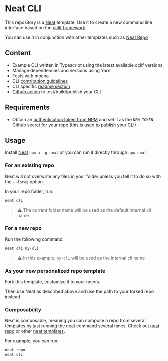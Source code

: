 # Neat CLI

This repository is a [Neat](https://github.com/olivr-com/neat) template. Use it to create a new command line interface based on the [oclif framework](https://oclif.io/).

You can use it in conjunction with other templates such as [Neat Repo](https://github.com/olivr-templates/neat-repo)

## Content

- Example CLI written in Typescript using the latest available oclif versions
- Manage dependencies and versions using Yarn
- Tests with mocha
- CLI [contribution guidelines](inject/contribute.md)
- CLI specific [readme section](inject/installation.md)
- [Github action](actions/cli.yml) to test/build/publish your CLI

## Requirements

- Obtain an [authentication token from NPM](https://docs.npmjs.com/creating-and-viewing-authentication-tokens) and set it as the `NPM_TOKEN` Github secret for your repo (this is used to publish your CLI)

## Usage

Install [Neat](https://github.com/olivr-com/neat) `npm i -g neat` or you can run it directly through `npx neat`

### For an existing repo

Neat will not overwrite any files in your folder unless you tell it to do so with the `--force` option

In your repo folder, run:

```sh
neat cli
```

> ⚠️ The current folder name will be used as the default internal cli name

### For a new repo

Run the following command:

```sh
neat cli my-cli
```

> ⚠️ In this example, `my-cli` will be used as the internal cli name

### As your new personalized repo template

Fork this template, customize it to your needs.

Then use Neat as described above and use the path to your forked repo instead.

### Composability

Neat is composable, meaning you can compose a repo from several templates by just running the neat command several times.
Check out [neat repo](https://github.com/olivr-templates/neat-repo) or other [neat templates](https://github.com/search?q=topic%3Aneat-template&type=Repositories).

For example, you can run:

```sh
neat repo
neat cli
```
